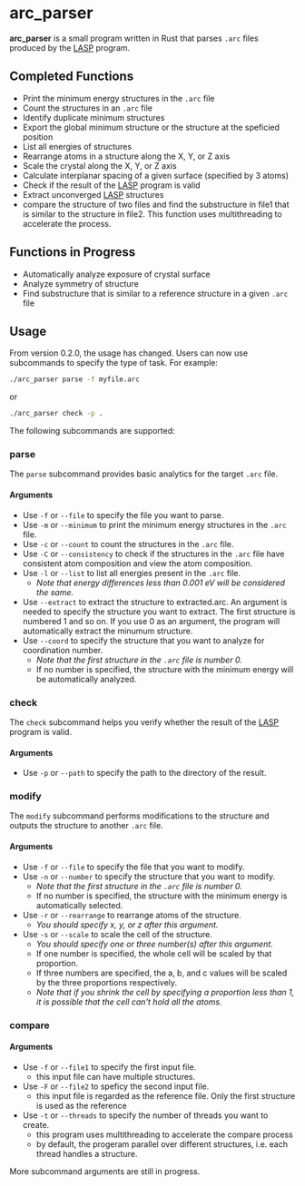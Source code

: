 # arc_parser

**arc_parser** is a small program written in Rust that parses `.arc` files produced by the [LASP](http://www.lasphub.com/) program.

## Completed Functions

- Print the minimum energy structures in the `.arc` file
- Count the structures in an `.arc` file
- Identify duplicate minimum structures
- Export the global minimum structure or the structure at the speficied position
- List all energies of structures
- Rearrange atoms in a structure along the X, Y, or Z axis
- Scale the crystal along the X, Y, or Z axis
- Calculate interplanar spacing of a given surface (specified by 3 atoms)
- Check if the result of the [LASP](http://www.lasphub.com/) program is valid
- Extract unconverged [LASP](http://www.lasphub.com/) structures
- compare the structure of two files and find the substructure in file1 that is similar to the structure in file2. This function uses multithreading to accelerate the process.

## Functions in Progress

- Automatically analyze exposure of crystal surface
- Analyze symmetry of structure
- Find substructure that is similar to a reference structure in a given `.arc` file

## Usage

From version 0.2.0, the usage has changed. Users can now use subcommands to specify the type of task. For example:

```sh
./arc_parser parse -f myfile.arc
```

or

```sh
./arc_parser check -p .
```

The following subcommands are supported:

### parse

The `parse` subcommand provides basic analytics for the target `.arc` file.

#### Arguments

- Use `-f` or `--file` to specify the file you want to parse.
- Use `-m` or `--minimum` to print the minimum energy structures in the `.arc` file.
- Use `-c` or `--count` to count the structures in the `.arc` file.
- Use `-C` or `--consistency` to check if the structures in the `.arc` file have consistent atom composition and view the atom composition.
- Use `-l` or `--list` to list all energies present in the `.arc` file.
  - *Note that energy differences less than 0.001 eV will be considered the same.*
- Use `--extract` to extract the structure to extracted.arc. An argument is needed to specify the structure you want to extract. The first structure is numbered 1 and so on. If you use 0 as an argument, the program will automatically extract the minumum structure.
- Use `--coord` to specify the structure that you want to analyze for coordination number.
  - *Note that the first structure in the `.arc` file is number 0.*
  - If no number is specified, the structure with the minimum energy will be automatically analyzed.

### check

The `check` subcommand helps you verify whether the result of the [LASP](http://www.lasphub.com/) program is valid.

#### Arguments

- Use `-p` or `--path` to specify the path to the directory of the result.

### modify

The `modify` subcommand performs modifications to the structure and outputs the structure to another `.arc` file.

#### Arguments

- Use `-f` or `--file` to specify the file that you want to modify.
- Use `-n` or `--number` to specify the structure that you want to modify.
  - *Note that the first structure in the `.arc` file is number 0.*
  - If no number is specified, the structure with the minimum energy is automatically selected.
- Use `-r` or `--rearrange` to rearrange atoms of the structure.
  - *You should specify x, y, or z after this argument.*
- Use `-s` or `--scale` to scale the cell of the structure.
  - *You should specify one or three number(s) after this argument.*
  - If one number is specified, the whole cell will be scaled by that proportion.
  - If three numbers are specified, the a, b, and c values will be scaled by the three proportions respectively.
  - *Note that if you shrink the cell by specifying a proportion less than 1, it is possible that the cell can't hold all the atoms.*

### compare

#### Arguments

- Use `-f` or `--file1` to specify the first input file. 
  - this input file can have multiple structures. 
- Use `-F` or `--file2` to speficy the second input file.
  - this input file is regarded as the reference file. Only the first structure is used as the reference
- Use `-t` or `--threads` to specify the number of threads you want to create.
  - this program uses multithreading to accelerate the compare process
  - by default, the progeram parallel over different structures, i.e. each thread handles a structure. 

More subcommand arguments are still in progress.